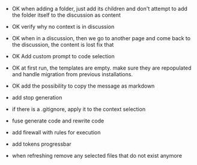 - OK when adding a folder, just add its children and don't attempt to add the folder itself to the discussion as content
- OK verify why no context is in discussion
- OK when in a discussion, then we go to another page and come back to the discussion, the content is lost fix that
- OK Add custom prompt to code selection
- OK at first run, the templates are empty. make sure they are repopulated and handle migration from previous installations.
- OK add the possibility to copy the message as markdown

- add stop generation
- if there is a .gitignore, apply it to the context selection
- fuse generate code and rewrite code
- add firewall with rules for execution
- add tokens progressbar
- when refreshing remove any selected files that do not exist anymore
